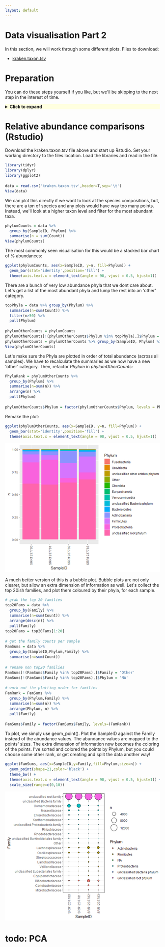 ```yaml
---
layout: default
---
```


# Data visualisation Part 2

In this section, we will work through some different plots.
Files to download:
- [kraken.taxon.tsv](/files/kraken/kraken.taxon.tsv)

# Preparation

You can do these steps yourself if you like, 
but we'll be skipping to the next step in the interest of time.

<details style="background-color:lightyellow;">
<summary><b>Click to expand</b></summary>

Files I used:
- [SRR1237780_kraken_output.txt](/files/kraken/SRR1237780_kraken_output.txt)
- [SRR1237781_kraken_output.txt](/files/kraken/SRR1237781_kraken_output.txt)
- [SRR1237782_kraken_output.txt](/files/kraken/SRR1237782_kraken_output.txt)
- [SRR1237783_kraken_output.txt](/files/kraken/SRR1237783_kraken_output.txt)

Concatonate and convert using taxonkit.

```shell
cat *output.txt > kraken.all.tsv
head kraken.all.tsv
```

```text
C       SRR1237780.2151832.1    Comamonas piscis (taxid 1562974)        101     1562974:1 0:54 80840:1 0:11
C       SRR1237780.4926005.1    Bifidobacterium adolescentis (taxid 1680)       101     1680:67
C       SRR1237780.501486.1     Bacteria (taxid 2)      101     2:2 1:65
U       SRR1237780.1331889.1    unclassified (taxid 0)  89      0:55
U       SRR1237780.3407698.1    unclassified (taxid 0)  101     0:67
U       SRR1237780.973930.1     unclassified (taxid 0)  101     0:67
U       SRR1237780.3542719.1    unclassified (taxid 0)  101     0:67
U       SRR1237780.4639012.1    unclassified (taxid 0)  101     0:67
C       SRR1237780.1088785.1    Arcobacter cryaerophilus ATCC 43158 (taxid 1032070)     101     0:15 1032070:3 0:37 1032070:2 0:10
U       SRR1237780.1066259.1    unclassified (taxid 0)  101     0:67
```

This is one line per read, we just want the counts for each taxid per sample.

```shell
cut -f2,3 kraken.all.tsv \
  | sed 's/\.\S\+//' \
  | sed 's/\t.\+taxid \([0-9]\+\))/\t\1/' \
  | awk '{if ($2==0){$2=1};print $1"\t"$2}' \
  | sort \
  | uniq -c \
  | sed 's/^\s\+//' \
  | sed 's/ /\t/' \
  > kraken.clean.tsv

head kraken.clean.tsv
```

This leaves us with a 3-column file: count <tab> sampleID <tab> taxid.

```text
14382   SRR1237780      0
353     SRR1237780      1
1       SRR1237780      1005058
1       SRR1237780      1028416
1       SRR1237780      1028801
1       SRR1237780      1028989
1       SRR1237780      1029756
14      SRR1237780      1032070
2       SRR1237780      1032071
2       SRR1237780      1032239
```

We convert taxid to a taxon path with taxonkit.

```shell
taxonkit lineage -i 3 kraken.clean.tsv \
  | taxonkit reformat -i 4 -f "{k}\t{p}\t{c}\t{o}\t{f}\t{g}\t{s}" -F --fill-miss-rank \
  | cut --complement -f3,4 \
  > kraken.taxon.tsv

head kraken.taxon.tsv
```

```text
14735   SRR1237780      unclassified root superkingdom  unclassified root phylum        unclassified root class unclassified root order unclassified root family        unclassified root genus unclassified root species
1       SRR1237780      Bacteria        Proteobacteria  Gammaproteobacteria     Pasteurellales  Pasteurellaceae Gallibacterium  Gallibacterium anatis
1       SRR1237780      Bacteria        Proteobacteria  Gammaproteobacteria     Pseudomonadales Moraxellaceae   Psychrobacter   Psychrobacter sp. DAB_AL43B
1       SRR1237780      Bacteria        Proteobacteria  Alphaproteobacteria     Hyphomicrobiales        Rhizobiaceae    Neorhizobium    Neorhizobium galegae
1       SRR1237780      Bacteria        Proteobacteria  Gammaproteobacteria     Pseudomonadales Pseudomonadaceae        Pseudomonas     Pseudomonas sp. StFLB209
1       SRR1237780      Bacteria        Proteobacteria  Alphaproteobacteria     Hyphomicrobiales        Hyphomicrobiaceae       Hyphomicrobium  Hyphomicrobium nitrativorans
14      SRR1237780      Bacteria        Proteobacteria  Epsilonproteobacteria   Campylobacterales       Campylobacteraceae      Aliarcobacter   Aliarcobacter cryaerophilus
2       SRR1237780      Bacteria        Proteobacteria  Epsilonproteobacteria   Campylobacterales       Campylobacteraceae      Aliarcobacter   Aliarcobacter cryaerophilus
2       SRR1237780      Bacteria        Proteobacteria  Epsilonproteobacteria   Campylobacterales       Campylobacteraceae      Aliarcobacter   Aliarcobacter skirrowii
1       SRR1237780      Bacteria        Proteobacteria  Epsilonproteobacteria   Campylobacterales       Campylobacteraceae      Aliarcobacter   Aliarcobacter thereius
```

Let's add a header.

```shell
sed  -i '1i Count\tSampleID\tKingdom\tPhylum\tClass\tOrder\tFamily\tGenus\tSpecies' kraken.taxon.tsv

head kraken.taxon.tsv
```

```text
Count   SampleID        Kingdom Phylum  Class   Order   Family  Genus   Species
14735   SRR1237780      unclassified root superkingdom  unclassified root phylum        unclassified root class unclassified root order unclassified root family        unclassified root genus unclassified root species
1       SRR1237780      Bacteria        Proteobacteria  Gammaproteobacteria     Pasteurellales  Pasteurellaceae Gallibacterium  Gallibacterium anatis
1       SRR1237780      Bacteria        Proteobacteria  Gammaproteobacteria     Pseudomonadales Moraxellaceae   Psychrobacter   Psychrobacter sp. DAB_AL43B
1       SRR1237780      Bacteria        Proteobacteria  Alphaproteobacteria     Hyphomicrobiales        Rhizobiaceae    Neorhizobium    Neorhizobium galegae
1       SRR1237780      Bacteria        Proteobacteria  Gammaproteobacteria     Pseudomonadales Pseudomonadaceae        Pseudomonas     Pseudomonas sp. StFLB209
1       SRR1237780      Bacteria        Proteobacteria  Alphaproteobacteria     Hyphomicrobiales        Hyphomicrobiaceae       Hyphomicrobium  Hyphomicrobium nitrativorans
14      SRR1237780      Bacteria        Proteobacteria  Epsilonproteobacteria   Campylobacterales       Campylobacteraceae      Aliarcobacter   Aliarcobacter cryaerophilus
2       SRR1237780      Bacteria        Proteobacteria  Epsilonproteobacteria   Campylobacterales       Campylobacteraceae      Aliarcobacter   Aliarcobacter cryaerophilus
2       SRR1237780      Bacteria        Proteobacteria  Epsilonproteobacteria   Campylobacterales       Campylobacteraceae      Aliarcobacter   Aliarcobacter skirrowii
```

</details>

# Relative abundance comparisons (Rstudio)

Download the kraken.taxon.tsv file above and start up Rstudio.
Set your working directory to the files location.
Load the libraries and read in the file.

```r
library(tidyr)
library(dplyr)
library(ggplot2)

data = read.csv('kraken.taxon.tsv',header=T,sep='\t')
View(data)
```

We can plot this directly if we want to look at the species compositions,
but, there are a ton of species and any plots would have way too many points.
Instead, we'll look at a higher taxon level and filter for the most abundant taxa.

```r
phylumCounts = data %>% 
  group_by(SampleID, Phylum) %>% 
  summarise(n = sum(Count))
View(phylumCounts)
```

The most commonly seen visualisation for this would be a stacked bar chart of % abundances:

```r
ggplot(phylumCounts, aes(x=SampleID, y=n, fill=Phylum)) +
  geom_bar(stat='identity',position='fill') + 
  theme(axis.text.x = element_text(angle = 90, vjust = 0.5, hjust=1))
```

There are a bunch of very low abundance phyla that we dont care about.
Let's get a list of the most abundant phyla and lump the rest into an 'other' category.

```r
topPhyla = data %>% group_by(Phylum) %>% 
  summarise(n=sum(Count)) %>%
  filter(n>50) %>% 
  pull(Phylum)

phylumOtherCounts = phylumCounts
phylumOtherCounts[!(phylumOtherCounts$Phylum %in% topPhyla),]$Phylum = 'Other'
phylumOtherCounts = phylumOtherCounts %>% group_by(SampleID, Phylum) %>% summarise(n = sum(n))
View(phylumOtherCounts)
```

Let's make sure the Phyla are plotted in order of total abundance (across all samples).
We have to recalculate the summaries as we now have a new 'other' category.
Then, refactor _Phylum_ in _phylumOtherCounts_:

```r
PhylaRank = phylumOtherCounts %>% 
  group_by(Phylum) %>% 
  summarise(n=sum(n)) %>% 
  arrange(n) %>% 
  pull(Phylum)

phylumOtherCounts$Phylum = factor(phylumOtherCounts$Phylum, levels = PhylaRank)
```

Remake the plot:

```r
ggplot(phylumOtherCounts, aes(x=SampleID, y=n, fill=Phylum)) +
  geom_bar(stat='identity',position='fill') + 
  theme(axis.text.x = element_text(angle = 90, vjust = 0.5, hjust=1))
```

![](/files/kraken/stackedBarPlot.png)

A much better version of this is a bubble plot.
Bubble plots are not only clearer, but allow an extra dimension of information as well.
Let's collect the top 20ish families, and plot them coloured by their phyla, for each sample.

```r
# grab the top 20 families
top20Fams = data %>% 
  group_by(Family) %>% 
  summarise(n=sum(Count)) %>% 
  arrange(desc(n)) %>% 
  pull(Family)
top20Fams = top20Fams[1:20]

# get the family counts per sample
FamSums = data %>% 
  group_by(SampleID,Phylum,Family) %>% 
  summarise(n=sum(Count))

# rename non top20 families
FamSums[!(FamSums$Family %in% top20Fams),]$Family = 'Other'
FamSums[!(FamSums$Family %in% top20Fams),]$Phylum = 'NA'

# work out the plotting order for families
FamRank = FamSums %>%
  group_by(Phylum,Family) %>%
  summarise(n=sum(n)) %>%
  arrange(Phylum, n) %>%
  pull(Family)

FamSums$Family = factor(FamSums$Family, levels=(FamRank))
```

To plot, we simply use geom_point().
Plot the SampleID against the Family instead of the abundance values.
The abundance values are mapped to the points' sizes.
The extra dimension of information now becomes the coloring of the points.
I've sorted and colored the points by Phylum, but you could choose some other rank,
or get creating and split the data another way!

```r
ggplot(FamSums, aes(x=SampleID,y=Family,fill=Phylum,size=n)) + 
  geom_point(shape=21,color='black') +
  theme_bw() +
  theme(axis.text.x = element_text(angle = 90, vjust = 0.5, hjust=1)) + 
  scale_size(range=c(0,10))
```

![](/files/kraken/bubblePlot.png)

# todo: PCA

